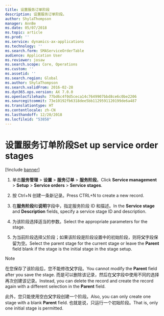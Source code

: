 ```yaml
---
title: 设置服务订单阶段
description: 设置服务订单阶段。
author: ShylaThompson
manager: AnnBe
ms.date: 05/07/2018
ms.topic: article
ms.prod: ''
ms.service: dynamics-ax-applications
ms.technology: ''
ms.search.form: SMAServiceOrderTable
audience: Application User
ms.reviewer: josaw
ms.search.scope: Core, Operations
ms.custom: ''
ms.assetid: ''
ms.search.region: Global
ms.author: ShylaThompson
ms.search.validFrom: 2016-02-28
ms.dyn365.ops.version: AX 7.0.0
ms.openlocfilehash: 77bd6c4f0d5ceca14c7649907bbd8ce6c0be2206
ms.sourcegitcommit: 73e10192fb6318dee5bb1129591120199de6a487
ms.translationtype: HT
ms.contentlocale: zh-CN
ms.lasthandoff: 12/20/2018
ms.locfileid: "53858"
---
```

# <a name="set-up-service-order-stages"></a><span data-ttu-id="75e5e-103">设置服务订单阶段</span><span class="sxs-lookup"><span data-stu-id="75e5e-103">Set up service order stages</span></span> 

[!include [banner](../includes/banner.md)]


1.  <span data-ttu-id="75e5e-104">单击**服务管理** \> **设置** \> **服务订单** \> **服务阶段**。</span><span class="sxs-lookup"><span data-stu-id="75e5e-104">Click **Service management** \> **Setup** \> **Service orders** \> **Service stages**.</span></span>

2.  <span data-ttu-id="75e5e-105">按 Ctrl+N 创建一条新记录。</span><span class="sxs-lookup"><span data-stu-id="75e5e-105">Press CTRL+N to create a new record.</span></span>

3.  <span data-ttu-id="75e5e-106">在**服务阶段**和**说明**字段中，指定服务阶段 ID 和描述。</span><span class="sxs-lookup"><span data-stu-id="75e5e-106">In the **Service stage** and **Description** fields, specify a service stage ID and description.</span></span>

4.  <span data-ttu-id="75e5e-107">为该阶段选择适当的参数。</span><span class="sxs-lookup"><span data-stu-id="75e5e-107">Select the appropriate parameters for the stage.</span></span>

5.  <span data-ttu-id="75e5e-108">为当前阶段选择父阶段；如果该阶段是阶段设置中的初始阶段，则将**父**字段保留为空。</span><span class="sxs-lookup"><span data-stu-id="75e5e-108">Select the parent stage for the current stage or leave the **Parent** field blank if the stage is the initial stage in the stage setup.</span></span>


> [!NOTE]
> <P><span data-ttu-id="75e5e-109">在您保存了该阶段后，您不能修改<STRONG>父</STRONG>字段。</span><span class="sxs-lookup"><span data-stu-id="75e5e-109">You cannot modify the <STRONG>Parent</STRONG> field after you save the stage.</span></span> <span data-ttu-id="75e5e-110">而是可以删除该记录，然后在<STRONG>父</STRONG>字段中使用不同的选择再次创建该记录。</span><span class="sxs-lookup"><span data-stu-id="75e5e-110">Instead, you can delete the record and create the record again with a different selection in the <STRONG>Parent</STRONG> field.</span></span></P>
> <P><span data-ttu-id="75e5e-111">此外，您只能使用空白<STRONG>父</STRONG>字段创建一个阶段。</span><span class="sxs-lookup"><span data-stu-id="75e5e-111">Also, you can only create one stage with a blank <STRONG>Parent</STRONG> field.</span></span> <span data-ttu-id="75e5e-112">也就是说，只运行一个初始阶段。</span><span class="sxs-lookup"><span data-stu-id="75e5e-112">That is, only one initial stage is permitted.</span></span></P>


  


